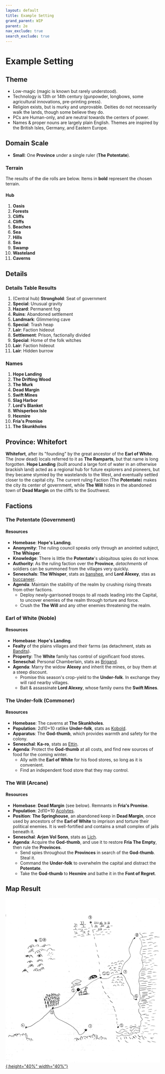 ```yaml
---
layout: default
title: Example Setting
grand_parent: WIP
parent: 2e
nav_exclude: true
search_exclude: true
---
```


# Example Setting

## Theme
- Low-magic (magic is known but rarely understood).
- Technology is 13th or 14th century (gunpowder, longbows, some agricultural innovations, pre-printing press).
- Religion exists, but is murky and unprovable. Deities do not necessarily walk the lands, though some believe they do.
- PCs are Human-only, and are neutral towards the centers of power.
- Names & proper nouns are largely plain English. Themes are inspired by the British Isles, Germany, and Eastern Europe.

## Domain Scale
- **Small**: One **Province** under a single ruler (**The Potentate**).

### Terrain
The results of the die rolls are below. Items  in **bold** represent the chosen terrain.

#### Hub
1. **Oasis**
2. **Forests**
3. **Cliffs**
4. **Cliffs**
5. **Beaches**
6. **Sea**
7. **Hills**
8. **Sea**
9. **Swamp**
10. **Wasteland**
11. **Caverns**

## Details
### Details Table Results
1. (Central hub) **Stronghold**: Seat of government
2. **Special**: Unusual gravity
3. **Hazard**: Permanent fog
4. **Ruins**: Abandoned settlement
5. **Landmark**: Glimmering cave 
6. **Special**: Trash heap
7. **Lair**: Faction hideout
8. **Settlement**: Prison, factionally divided
9. **Special**: Home of the folk witches
10. **Lair**: Faction hideout
11. **Lair**: Hidden burrow

### Names
1. **Hope Landing**
2. **The Drifting Wood**
3. **The Murk**
4. **Dead Margin**
5. **Swift Mines**
6. **Slag Harbor**
7. **Lord's Blanket**
8. **Whisperbox Isle**
9. **Hexmire**
10. **Fria's Promise**
11. **The Skunkholes**

## Province: Whitefort
**Whitefort**, after its "founding" by the great ancestor of the **Earl of White**. The (now dead) locals referred to it as **The Ramparts**, but that name is long forgotten. **Hope Landing** (built around a large font of water in an otherwise brackish land) acted as a regional hub for future explorers and pioneers, but they became stymied by the wastelands to the West, and eventually settled closer to the capital city. The current ruling Faction (The **Potentate**) makes the city its center of government, while **The Will** hides in the abandoned town of **Dead Margin** on the cliffs to the Southwest.

## Factions

### The Potentate (Government)
#### Resources
- **Homebase**: **Hope's Landing**. 
- **Anonymity**: The ruling council speaks only through an anointed subject, **The Whisper**.  
- **Knowledge**: There is little the **Potentate**'s ubiquitous spies do not know.   
- **Authority**: As the ruling faction over the **Province**, _detachments_ of soldiers can be summoned from the villages very quickly.
- **Seneschals**: **The Whisper**, stats as [banshee](/resources/monsters/banshee/), and **Lord Alexey**, stas as [buccaneer](/resources/monsters/buccaneer/).
- **Agenda**: Maintain the stability of the realm by crushing rising threats from other factions. 
  - Deploy newly-garrisoned troops to all roads leading into the Capital, to uncover enemies of the realm through torture and force. 
  - Crush the **The Will** and any other enemies threatening the realm. 

### Earl of White (Noble)
#### Resources
- **Homebase**: **Hope's Landing**. 
- **Fealty** of the plains villages and their farms (as detachment, stats as [Bandits](/resources/monsters/bandit/)).
- **Property**: The **White** family has control of significant food stores.
- **Seneschal**: Personal Chamberlain, stats as [Brigand](/resources/monsters/brigand/).
- **Agenda**: Marry the widow **Alexey** and inherit the mines, or buy them at a steep discount.
  - Promise this season's crop-yield to the **Under-folk**. In exchange they will raid nearby villages.
  - Bait & assassinate **Lord Alexey**, whose family owns the **Swift Mines**.   

### The Under-folk (Commoner)
#### Resources
- **Homebase**: The caverns at **The Skunkholes**.
- **Population**: 2d10+10 ratlike **Under-folk**, stats as [Kobold](/resources/monsters/kobold/).
- **Apparatus**: The **God-thumb**, which provides warmth and safety for the colony. 
- **Seneschal**: **Ka-ro**, stats as [Ettin](/resources/monsters/ettin/).
- **Agenda**: Protect the **God-thumb** at all costs, and find new sources of food for the coming winter. 
  - Ally with the **Earl of White** for his food stores, so long as it is convenient.
  - Find an independent food store that they may control.

### The Will (Arcane)
#### Resources
- **Homebase**: **Dead Margin** (see below). Remnants in **Fria's Promise**.
- **Population**: 2d10+10 [Acolytes](/resources/monsters/acolyte).
- **Position**: **The Springhouse**, an abandoned keep in **Dead Margin**, once used by ancestors of the **Earl of White** to imprison and torture their political enemies. It is well-fortified and contains a small complex of jails beneath it. 
- **Seneschal**: **Arjen Vol Sonn**, stats as [Lich](/resources/monsters/lich/).
- **Agenda**: Acquire the **God-thumb**, and use it to restore **Fria The Empty**, then rule the **Provinces**.
  - Send spies throughout the **Provinces** in search of the **God-thumb**. Steal it. 
  - Command the **Under-folk** to overwhelm the capital and distract the **Potentate**.
  - Take the **God-thumb** to **Hexmire** and bathe it in the **Font of Regret**.  
 
## Map Result
[![Alt text](/img/2e/example-setting-2.png "Click to embiggen"){:height="40%" width="40%"}](/img/2e/example-setting-2.png)


